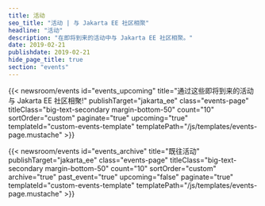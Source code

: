 ```yaml
---
title: 活动
seo_title: "活动 | 与 Jakarta EE 社区相聚"
headline: "活动"
description: "在即将到来的活动中与 Jakarta EE 社区相聚。"
date: 2019-02-21
publishdate: 2019-02-21
hide_page_title: true
section: "events"
---
```


{{< newsroom/events
      id="events_upcoming"
      title="通过这些即将到来的活动<br>与 Jakarta EE 社区相聚!"
      publishTarget="jakarta_ee"
      class="events-page"
      titleClass="big-text-secondary margin-bottom-50"
      count="10"
      sortOrder="custom"
      paginate="true"
      upcoming="true"
      templateId="custom-events-template"
      templatePath="/js/templates/events-page.mustache" >}}

{{< newsroom/events
      id="events_archive"
      title="既往活动"
      publishTarget="jakarta_ee"
      class="events-page"
      titleClass="big-text-secondary margin-bottom-50"
      count="10"
      sortOrder="custom"
      archive="true"
      past_event="true"
      upcoming="false"
      paginate="true"
      templateId="custom-events-template"
      templatePath="/js/templates/events-page.mustache" >}}
